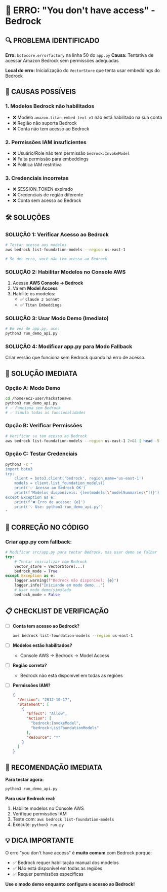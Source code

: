 # 🚨 ERRO: "You don't have access" - Bedrock

## 🔍 **PROBLEMA IDENTIFICADO**

**Erro:** `botocore.errorfactory` na linha 50 do `app.py`
**Causa:** Tentativa de acessar Amazon Bedrock sem permissões adequadas

**Local do erro:** Inicialização do `VectorStore` que tenta usar embeddings do Bedrock

## 🎯 **CAUSAS POSSÍVEIS**

### **1. Modelos Bedrock não habilitados**
- ❌ Modelo `amazon.titan-embed-text-v1` não está habilitado na sua conta
- ❌ Região não suporta Bedrock
- ❌ Conta não tem acesso ao Bedrock

### **2. Permissões IAM insuficientes**
- ❌ Usuário/Role não tem permissão `bedrock:InvokeModel`
- ❌ Falta permissão para embeddings
- ❌ Política IAM restritiva

### **3. Credenciais incorretas**
- ❌ SESSION_TOKEN expirado
- ❌ Credenciais de região diferente
- ❌ Conta sem acesso ao Bedrock

## 🛠️ **SOLUÇÕES**

### **SOLUÇÃO 1: Verificar Acesso ao Bedrock**
```bash
# Testar acesso aos modelos
aws bedrock list-foundation-models --region us-east-1

# Se der erro, você não tem acesso ao Bedrock
```

### **SOLUÇÃO 2: Habilitar Modelos no Console AWS**
1. Acesse **AWS Console → Bedrock**
2. Vá em **Model Access**
3. Habilite os modelos:
   - ✅ `Claude 3 Sonnet`
   - ✅ `Titan Embeddings`

### **SOLUÇÃO 3: Usar Modo Demo (Imediato)**
```bash
# Em vez de app.py, use:
python3 run_demo_api.py
```

### **SOLUÇÃO 4: Modificar app.py para Modo Fallback**
Criar versão que funciona sem Bedrock quando há erro de acesso.

## 🚀 **SOLUÇÃO IMEDIATA**

### **Opção A: Modo Demo**
```bash
cd /home/ec2-user/hackatonaws
python3 run_demo_api.py
# ✅ Funciona sem Bedrock
# ✅ Simula todas as funcionalidades
```

### **Opção B: Verificar Permissões**
```bash
# Verificar se tem acesso ao Bedrock
aws bedrock list-foundation-models --region us-east-1 2>&1 | head -5
```

### **Opção C: Testar Credenciais**
```bash
python3 -c "
import boto3
try:
    client = boto3.client('bedrock', region_name='us-east-1')
    models = client.list_foundation_models()
    print('✅ Acesso ao Bedrock OK')
    print(f'Modelos disponíveis: {len(models[\"modelSummaries\"])}')
except Exception as e:
    print(f'❌ Erro de acesso: {e}')
    print('💡 Use: python3 run_demo_api.py')
"
```

## 🔧 **CORREÇÃO NO CÓDIGO**

### **Criar app.py com fallback:**
```python
# Modificar src/app.py para tentar Bedrock, mas usar demo se falhar
try:
    # Tentar inicializar com Bedrock
    vector_store = VectorStore(...)
    bedrock_mode = True
except Exception as e:
    logger.warning(f"Bedrock não disponível: {e}")
    logger.info("Iniciando em modo demo...")
    # Usar modo demo/simulado
    bedrock_mode = False
```

## 📋 **CHECKLIST DE VERIFICAÇÃO**

- [ ] **Conta tem acesso ao Bedrock?**
  ```bash
  aws bedrock list-foundation-models --region us-east-1
  ```

- [ ] **Modelos estão habilitados?**
  - Console AWS → Bedrock → Model Access

- [ ] **Região correta?**
  - Bedrock não está disponível em todas as regiões

- [ ] **Permissões IAM?**
  ```json
  {
    "Version": "2012-10-17",
    "Statement": [
      {
        "Effect": "Allow",
        "Action": [
          "bedrock:InvokeModel",
          "bedrock:ListFoundationModels"
        ],
        "Resource": "*"
      }
    ]
  }
  ```

## 🎯 **RECOMENDAÇÃO IMEDIATA**

**Para testar agora:**
```bash
python3 run_demo_api.py
```

**Para usar Bedrock real:**
1. Habilite modelos no Console AWS
2. Verifique permissões IAM
3. Teste com: `aws bedrock list-foundation-models`
4. Execute: `python3 run.py`

## 💡 **DICA IMPORTANTE**

O erro "you don't have access" é **muito comum** com Bedrock porque:
- ✅ Bedrock requer habilitação manual dos modelos
- ✅ Não está disponível em todas as regiões
- ✅ Requer permissões específicas

**Use o modo demo enquanto configura o acesso ao Bedrock!**

